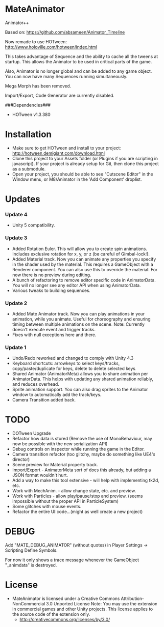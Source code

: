 MateAnimator
============

Animator++

Based on: https://github.com/absameen/Animator_Timeline

Now remade to use HOTween: http://www.holoville.com/hotween/index.html

This takes advantage of Sequence and the ability to cache all the tweens at startup. This allows the Animator to be used in critical parts of the game.

Also, Animator is no longer global and can be added to any game object.  You can now have many Sequences running simultaneously.

Mega Morph has been removed.

Import/Export, Code Generator are currently disabled. 

###Dependencies###
* HOTween v1.3.380

Installation
============
* Make sure to get HOTween and install to your project: http://hotween.demigiant.com/download.html
* Clone this project to your Assets folder (or Plugins if you are scripting in javascript).  If your project is already setup for Git, then clone this project as a submodule.
* Open your project, you should be able to see "Cutscene Editor" in the Window menu, or M8/Animator in the 'Add Component' droplist.

Updates
=======
### Update 4 ###
* Unity 5 compatibility.
### Update 3 ###
* Added Rotation Euler.  This will allow you to create spin animations.  Includes exclusive rotation for x, y, or z (be careful of Gimbal-lock!).
* Added Material track.  Now you can animate any properties you specify in the shader used by the material.  This requires a GameObject with a Renderer component.  You can also use this to override the material.  For now there is no preview during editing.
* A bunch of refactoring to remove editor specific code in AnimatorData.  You will no longer see any editor API when using AnimatorData.
* Various tweaks to building sequences.
### Update 2 ###
* Added Mate Animator track.  Now you can play animations in your animation, while you animate.  Useful for choreography and ensuring timing between multiple animations on the scene.  Note: Currently doesn't execute event and trigger tracks.
* Fixes with null exceptions here and there.
### Update 1 ###
* Undo/Redo reworked and changed to comply with Unity 4.3
* Keyboard shortcuts: arrowkeys to select keys/tracks, copy/paste/duplicate for keys, delete to delete selected keys.
* Shared Animator (AnimatorMeta) allows you to share animation per AnimatorData.  This helps with updating any shared animation reliably, and reduces overhead.
* Sprite animation support.  You can also drag sprites to the Animator window to automatically add the track/keys.
* Camera Transition added back.

TODO
====
* DOTween Upgrade
* Refactor how data is stored (Remove the use of MonoBehaviour, may now be possible with the new serialization API)
* Debug controls on inspector while running the game in the Editor.
* Camera transition refactor (too glitchy, maybe do something like UE4's director)
* Scene preview for Material property track.
* Import/Export - AnimatorMeta sort of does this already, but adding a JSON format wouldn't hurt.
* Add a way to make this tool extensive - will help with implementing tk2d, etc.
* Work with MechAnim. - allow change state, etc. and preview.
* Work with Particles - allow play/pause/stop and preview. (seems impossible without the proper API in ParticleSystem)
* Some glitches with mouse events.
* Refactor the entire UI code...(might as well create a new project)

DEBUG
=====
Add "MATE\_DEBUG_ANIMATOR" (without quotes) in Player Settings -> Scripting Define Symbols.

For now it only shows a trace message whenever the GameObject "_animdata" is destroyed.

License
=======
* MateAnimator is licensed under a Creative Commons Attribution-NonCommercial 3.0 Unported License
Note: You may use the extension in commercial games and other Unity projects. This license applies to the source code of the extension only.
  - http://creativecommons.org/licenses/by/3.0/
